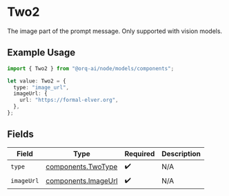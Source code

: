 # Two2

The image part of the prompt message. Only supported with vision models.

## Example Usage

```typescript
import { Two2 } from "@orq-ai/node/models/components";

let value: Two2 = {
  type: "image_url",
  imageUrl: {
    url: "https://formal-elver.org",
  },
};
```

## Fields

| Field                                                      | Type                                                       | Required                                                   | Description                                                |
| ---------------------------------------------------------- | ---------------------------------------------------------- | ---------------------------------------------------------- | ---------------------------------------------------------- |
| `type`                                                     | [components.TwoType](../../models/components/twotype.md)   | :heavy_check_mark:                                         | N/A                                                        |
| `imageUrl`                                                 | [components.ImageUrl](../../models/components/imageurl.md) | :heavy_check_mark:                                         | N/A                                                        |